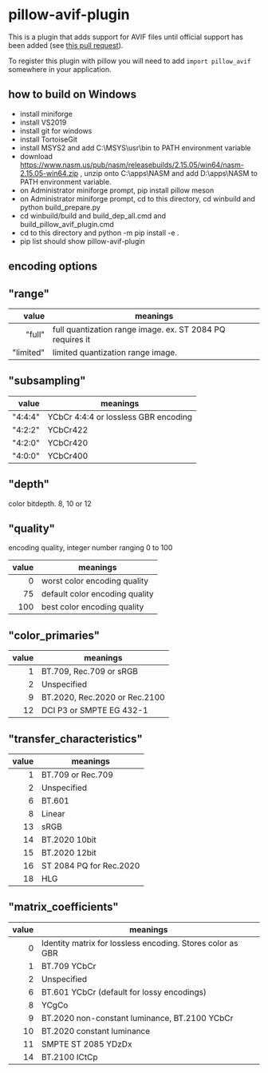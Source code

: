 # pillow-avif-plugin

This is a plugin that adds support for AVIF files until official support has been added (see [this pull request](https://github.com/python-pillow/Pillow/pull/5201)).

To register this plugin with pillow you will need to add `import pillow_avif` somewhere in your application.

## how to build on Windows

- install miniforge
- install VS2019
- install git for windows
- install TortoiseGit
- install MSYS2 and add C:\MSYS\usr\bin to PATH environment variable
- download https://www.nasm.us/pub/nasm/releasebuilds/2.15.05/win64/nasm-2.15.05-win64.zip , unzip onto C:\apps\NASM and add D:\apps\NASM to PATH environment variable.
- on Administrator miniforge prompt, pip install pillow meson
- on Administrator miniforge prompt, cd to this directory, cd winbuild and python build_prepare.py
- cd winbuild/build and build_dep_all.cmd and build_pillow_avif_plugin.cmd
- cd to this directory and python -m pip install -e .
- pip list should show pillow-avif-plugin

## encoding options

## "range"

| value | meanings |
|-----:|-----------|
|     "full" | full quantization range image. ex. ST 2084 PQ requires it |
|     "limited" | limited quantization range image. |

## "subsampling"

| value | meanings |
|-----:|-----------|
|     "4:4:4" | YCbCr 4:4:4 or lossless GBR encoding |
|     "4:2:2" | YCbCr422   |
|     "4:2:0" | YCbCr420   |
|     "4:0:0" | YCbCr400 |

## "depth"

color bitdepth. 8, 10 or 12

## "quality"

encoding quality, integer number ranging 0 to 100

| value | meanings |
|-----:|-----------|
|     0 | worst color encoding quality |
|     75 | default color encoding quality |
|     100 | best color encoding quality |

## "color_primaries"

| value | meanings |
|-----:|-----------|
|     1| BT.709, Rec.709 or sRGB |
|     2| Unspecified    |
|     9| BT.2020, Rec.2020 or Rec.2100 |
|     12| DCI P3 or SMPTE EG 432-1 |

## "transfer_characteristics"

| value | meanings |
|-----:|-----------|
|     1| BT.709 or Rec.709 |
|     2| Unspecified    |
|     6| BT.601  |
|     8| Linear |
|     13| sRGB |
|     14| BT.2020 10bit |
|     15| BT.2020 12bit |
|     16| ST 2084 PQ for Rec.2020 |
|     18| HLG |

## "matrix_coefficients"

| value | meanings |
|-----:|-----------|
|     0| Identity matrix for lossless encoding. Stores color as GBR |
|     1| BT.709 YCbCr |
|     2| Unspecified    |
|     6| BT.601 YCbCr (default for lossy encodings) |
|     8| YCgCo |
|     9| BT.2020 non-constant luminance, BT.2100 YCbCr |
|     10| BT.2020 constant luminance |
|     11| SMPTE ST 2085 YDzDx |
|     14| BT.2100 ICtCp |
